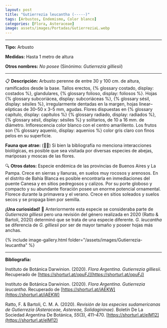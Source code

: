 ```yaml
---
layout: post
title: "Gutierrezia leucantha (-----)"
tags: [Arbustos, Endemismo, Color blanco]
categories: [Flora, Asteraceae]
image: assets/images/Portadas/GutierreziaL.webp
---
```


***

**Tipo:** Arbusto

**Medidas:** Hasta 1 metro de altura

**Otros nombres:** *No posee* (Sinónimo: *Gutierrezia gilliesii*)

***

📋 **Descripción:** Arbusto perenne de entre 30 y 100 cm. de altura, ramificados desde la base. Tallos erectos, {% glossary costado, display: costados %}, glandulares, {% glossary folioso, display: foliosos %}. Hojas {% glossary subcoriácea, display: subcoriáceas %}, {% glossary sésil, display: sésiles %}, irregularmente dentadas en la margen, hojas linear–elípticas de 30–50 x 3–5 mm, agudas. Flores dispuestas en {% glossary capítulo, display: capítulos %} {% glossary radiado, display: radiados %}, {% glossary sésil, display: sésiles %} y solitarios, de 10 a 16 mm. de diámetro. Inflorescencia color blanco con el centro amarillento. Los frutos son {% glossary aquenio, display: aquenios %} color gris claro con finos pelos en su superficie.

**Fauna que atrae:** (🦋🐝) Si bien la bibliografía no menciona interacciones biológicas, es posible que sea visitada por diversas especies de abejas, mariposas y moscas de las flores.

🔍 **Otros datos:** Especie endémica de las provincias de Buenos Aires y La Pampa. Crece en sierras y llanuras, en suelos muy rocosos y arenosos. En el distrito de Bahía Blanca es posible encontrarla en inmediaciones del puente Canesa y en sitios pedregosos y calizos. Por su porte globoso y compacto y su abundante floración posee un enorme potencial ornamental. Florece durante la primavera y el verano. Crece en sitios soleados y suelos secos y se propaga bien por semilla.

**¡Una curiosidad!** 👀 Anteriormente esta especie se consideraba parte de *Gutierrezia gilliesii* pero una revisión del género realizada en 2020 (Ratto & Bartoli, 2020) determinó que se trata de una especie diferente. *G. leucantha* se diferencia de *G. gilliesii* por ser de mayor tamaño y poseer hojas más anchas. 

 {% include image-gallery.html folder="/assets/images/Gutierrezia-leucantha" %}

***

**Bibliografía:**

Instituto de Botánica Darwinion. (2020). *Flora Argentina. Gutierrezia gilliesii*. Recuperado de 
[https://shorturl.at/opuFJ](https://shorturl.at/opuFJ)

Instituto de Botánica Darwinion. (2020). *Flora Argentina. Gutierrezia leucantha*. Recuperado de 
[https://shorturl.at/iAEKW](https://shorturl.at/iAEKW)

Ratto, F. & Bartoli, C. M. A. (2020). *Revisión de las especies sudamericanas de Gutierrezia (Asteraceae, Astereae, Solidagininae).* Boletín De La Sociedad Argentina De Botánica, *55*(3), 411–470. 
[https://shorturl.at/eIM12](https://shorturl.at/eIM12)